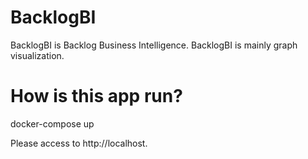 # BacklogBI
BacklogBI is Backlog Business Intelligence.
BacklogBI is mainly graph visualization.

# How is this app run?
docker-compose up

Please access to http://localhost.
